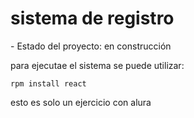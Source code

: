 <h1> sistema de registro </h1>
- Estado del proyecto: en construcción

para ejecutae el sistema se puede utilizar:

```rpm install react```

esto es solo un ejercicio con alura 
